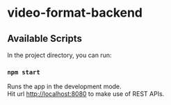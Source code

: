 # video-format-backend
## Available Scripts

In the project directory, you can run:

### `npm start`

Runs the app in the development mode.\
Hit url [http://localhost:8080](http://localhost:8080) to make use of REST APIs.
